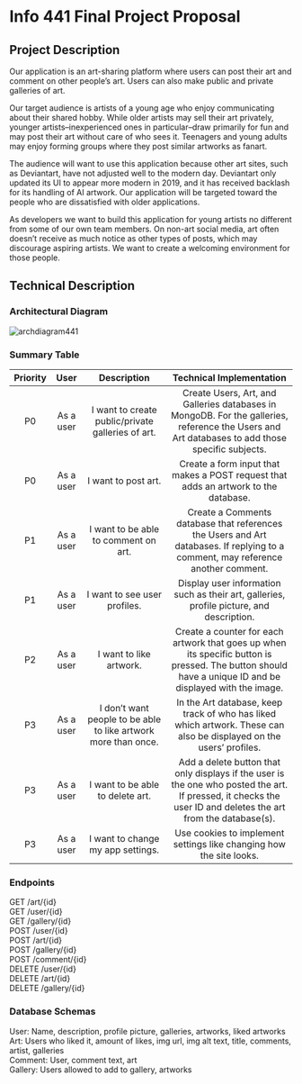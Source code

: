 # Info 441 Final Project Proposal
## Project Description

Our application is an art-sharing platform where users can post their art and comment on other people’s art. Users can also make public and private galleries of art.

Our target audience is artists of a young age who enjoy communicating about their shared hobby. While older artists may sell their art privately, younger artists–inexperienced ones in particular–draw primarily for fun and may post their art without care of who sees it. Teenagers and young adults may enjoy forming groups where they post similar artworks as fanart.

The audience will want to use this application because other art sites, such as Deviantart, have not adjusted well to the modern day. Deviantart only updated its UI to appear more modern in 2019, and it has received backlash for its handling of AI artwork. Our application will be targeted toward the people who are dissatisfied with older applications.

As developers we want to build this application for young artists no different from some of our own team members. On non-art social media, art often doesn’t receive as much notice as other types of posts, which may discourage aspiring artists. We want to create a welcoming environment for those people.

## Technical Description

### Architectural Diagram
![archdiagram441](https://github.com/cdong03/info441-final/assets/91906348/3c5b4083-2bfe-4578-bf6e-09eb2737f323)

### Summary Table

| Priority |    User   |                           Description                          |                                                                    Technical Implementation                                                                   |
|:--------:|:---------:|:--------------------------------------------------------------:|:-------------------------------------------------------------------------------------------------------------------------------------------------------------:|
| P0       | As a user | I want to create public/private galleries of art.              | Create Users, Art, and Galleries databases in MongoDB. For the galleries, reference the Users and Art databases to add those specific subjects.               |
| P0       | As a user | I want to post art.                                            | Create a form input that makes a POST request that adds an artwork to the database.                                                                           |
| P1       | As a user | I want to be able to comment on art.                           | Create a Comments database that references the Users and Art databases. If replying to a comment, may reference another comment.                              |
| P1       | As a user | I want to see user profiles.                                   | Display user information such as their art, galleries, profile picture, and description.                                                                      |
| P2       | As a user | I want to like artwork.                                        | Create a counter for each artwork that goes up when its specific button is pressed. The button should have a unique ID and be displayed with the image.       |
| P3       | As a user | I don’t want people to be able to like artwork more than once. | In the Art database, keep track of who has liked which artwork. These can also be displayed on the users’ profiles.                                           |
| P3       | As a user | I want to be able to delete art.                               | Add a delete button that only displays if the user is the one who posted the art. If pressed, it checks the user ID and deletes the art from the database(s). |
| P3       | As a user | I want to change my app settings.                              | Use cookies to implement settings like changing how the site looks.                                                                                           |

### Endpoints

GET /art/{id}\
GET /user/{id}\
GET /gallery/{id}\
POST /user/{id}\
POST /art/{id}\
POST /gallery/{id}\
POST /comment/{id}\
DELETE /user/{id}\
DELETE /art/{id}\
DELETE /gallery/{id}

### Database Schemas

User: Name, description, profile picture, galleries, artworks, liked artworks\
Art: Users who liked it, amount of likes, img url, img alt text, title, comments, artist, galleries\
Comment: User, comment text, art\
Gallery: Users allowed to add to gallery, artworks
